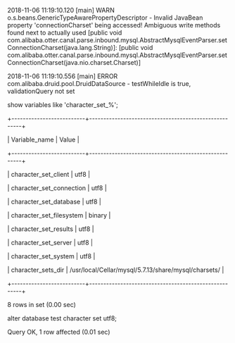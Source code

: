 2018-11-06 11:19:10.120 \[main\] WARN  o.s.beans.GenericTypeAwarePropertyDescriptor - Invalid JavaBean property 'connectionCharset' being accessed! Ambiguous write methods found next to actually used \[public void com.alibaba.otter.canal.parse.inbound.mysql.AbstractMysqlEventParser.setConnectionCharset\(java.lang.String\)\]: \[public void com.alibaba.otter.canal.parse.inbound.mysql.AbstractMysqlEventParser.setConnectionCharset\(java.nio.charset.Charset\)\]

2018-11-06 11:19:10.556 \[main\] ERROR com.alibaba.druid.pool.DruidDataSource - testWhileIdle is true, validationQuery not set

show variables like 'character\_set\_%';

+--------------------------+------------------------------------------------------+

\| Variable\_name            \| Value                                                \|

+--------------------------+------------------------------------------------------+

\| character\_set\_client     \| utf8                                                 \|

\| character\_set\_connection \| utf8                                                 \|

\| character\_set\_database   \| utf8                                                 \|

\| character\_set\_filesystem \| binary                                               \|

\| character\_set\_results    \| utf8                                                 \|

\| character\_set\_server     \| utf8                                                 \|

\| character\_set\_system     \| utf8                                                 \|

\| character\_sets\_dir       \| /usr/local/Cellar/mysql/5.7.13/share/mysql/charsets/ \|

+--------------------------+------------------------------------------------------+

8 rows in set \(0.00 sec\)

alter database test character set utf8;

Query OK, 1 row affected \(0.01 sec\)

